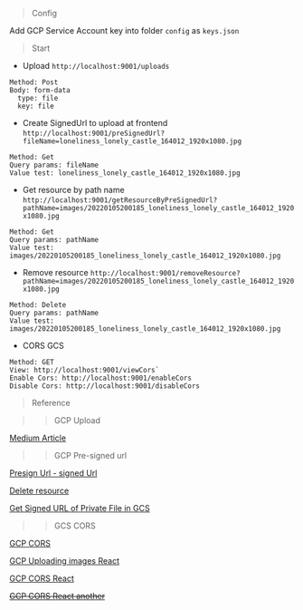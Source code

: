 >Config

Add GCP Service Account key into folder ``config`` as ``keys.json``

>Start

- Upload ``http://localhost:9001/uploads`` 
```
Method: Post
Body: form-data
  type: file
  key: file
```

- Create SignedUrl to upload at frontend ``http://localhost:9001/preSignedUrl?fileName=loneliness_lonely_castle_164012_1920x1080.jpg``
```
Method: Get
Query params: fileName
Value test: loneliness_lonely_castle_164012_1920x1080.jpg
```

- Get resource by path name ``http://localhost:9001/getResourceByPreSignedUrl?pathName=images/20220105200185_loneliness_lonely_castle_164012_1920x1080.jpg``
```
Method: Get
Query params: pathName
Value test: images/20220105200185_loneliness_lonely_castle_164012_1920x1080.jpg
```

- Remove resource ``http://localhost:9001/removeResource?pathName=images/20220105200185_loneliness_lonely_castle_164012_1920x1080.jpg``
```
Method: Delete
Query params: pathName
Value test: images/20220105200185_loneliness_lonely_castle_164012_1920x1080.jpg
```

- CORS GCS

```
Method: GET
View: http://localhost:9001/viewCors`
Enable Cors: http://localhost:9001/enableCors
Disable Cors: http://localhost:9001/disableCors

```

>Reference

>>GCP Upload

[Medium Article](https://medium.com/@olamilekan001/image-upload-with-google-cloud-storage-and-node-js-a1cf9baa1876)

>>GCP Pre-signed url

[Presign Url - signed Url](https://cloud.google.com/storage/docs/access-control/signing-urls-with-helpers#code-samples)

[Delete resource](https://cloud.google.com/storage/docs/samples/storage-delete-file)

[Get Signed URL of Private File in GCS](https://www.woolha.com/tutorials/node-js-get-signed-url-of-private-file-in-google-cloud-storage)

>> GCS CORS

[GCP CORS](https://cloud.google.com/storage/docs/configuring-cors#storage_cors_configuration-nodejs)

[GCP Uploading images React](https://ryanbethel.org/uploading-user-images-to-google-cloud-storage)

[GCP CORS React](https://stackoverflow.com/questions/62353634/cors-policy-with-google-storage-allows-from-my-origin-but-no-access-control-al)

~~[GCP CORS React another](https://www.youtube.com/watch?v=hxyp_LkKDdk)~~
